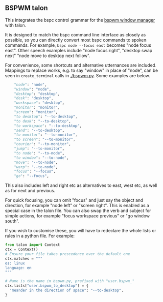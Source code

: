 ## BSPWM talon

This integrates the bspc control grammar for the [bspwm window
manager](https://github.come/baskerville/bspwm) with talon.

It is designed to match the bspc command line interface as closely as possible, so
you can directly convert most bspc commands to spoken commands.
For example, `bspc node --focus east` becomes "node focus east".
Other speech examples include "node focus right", "desktop swap next" "node move to desktop next follow".

For convenience, some shortcuts and alternative utternances are included.
Mappings to replace works, e.g. to say "window" in place of "node", can be seen in `create_terminal` calls in [./bspwm.py](./bspwm.py). Some examples are below.

```python
    "node": "node",
    "window": "node",
    "desktop": "desktop",
    "desk": "desktop",
    "workspace": "desktop",
    "monitor": "monitor",
    "screen": "monitor",
    "to desktop": "--to-desktop",
    "to desk": "--to-desktop",
    "to workspace": "--to-desktop",
    "send": "--to-desktop",
    "to monitor": "--to-monitor",
    "to screen": "--to-monitor",
    "courier": "--to-monitor",
    "jump": "--to-monitor",
    "to node": "--to-node",
    "to window": "--to-node",
    "move": "--to-node",
    "warp": "--to-node",
    "focus": "--focus",
    "go": "--focus",
```
This also includes left and right etc as alternatives to east, west etc, as well as
for next and previous.

For quick focusing, you can omit "focus" and just say the object and
direction, for example "node left" or "screen right". This is enabled as a special
case in the talon file. You can also swap the verb and subject for simple actions,
for example "focus workspace previous" or "go window south".

If you wish to customise these, you will have to redeclare the whole lists or rules
in a python file. For example:
```python
from talon import Context
ctx = Context()
# Ensure your file takes prescedence over the default one
ctx.matches = """
os: linux
language: en
"""

# Name is the name in bspwm.py, prefixed with "user.bspwm_"
ctx.lists["user.bspwm_to_desktop"] = {
  "meander in the direction of space": "--to-desktop",
}
```

